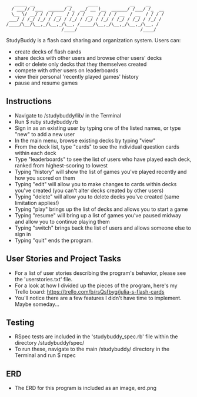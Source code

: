 ```
   _____ __            __      ____            __    __     
  / ___// /___  ______/ /_  __/ __ )__  ______/ /___/ /_  __
  \__ \/ __/ / / / __  / / / / __  / / / / __  / __  / / / /
 ___/ / /_/ /_/ / /_/ / /_/ / /_/ / /_/ / /_/ / /_/ / /_/ / 
/____/\__/\__,_/\__,_/\__, /_____/\__,_/\__,_/\__,_/\__, /  
                     /____/                        /____/                                              
```

StudyBuddy is a flash card sharing and organization system. Users can:

* create decks of flash cards
* share decks with other users and browse other users' decks
* edit or delete only decks that they themselves created
* compete with other users on leaderboards
* view their personal 'recently played games' history
* pause and resume games

## Instructions

* Navigate to /studybuddy/lib/ in the Terminal
* Run $ ruby studybuddy.rb
* Sign in as an existing user by typing one of the listed names, or type "new" to add a new user
* In the main menu, browse existing decks by typing "view"
 * From the deck list, type "cards" to see the individual question cards within each deck
 * Type "leaderboards" to see the list of users who have played each deck, ranked from highest-scoring to lowest
* Typing "history" will show the list of games you've played recently and how you scored on them
* Typing "edit" will allow you to make changes to cards within decks you've created (you can't alter decks created by other users)
* Typing "delete" will allow you to delete decks you've created (same limitation applies!)
* Typing "play" brings up the list of decks and allows you to start a game
* Typing "resume" will bring up a list of games you've paused midway and allow you to continue playing them
* Typing "switch" brings back the list of users and allows someone else to sign in
* Typing "quit" ends the program.


## User Stories and Project Tasks
	
* For a list of user stories describing the program's behavior, please see the 'userstories.txt' file.
* For a look at how I divided up the pieces of the program, here's my Trello board: https://trello.com/b/rsQsfbyg/julia-s-flash-cards
 * You'll notice there are a few features I didn't have time to implement. Maybe someday...

	
## Testing

* RSpec tests are included in the 'studybuddy_spec.rb' file within the directory /studybuddy/spec/
* To run these, navigate to the main /studybuddy/ directory in the Terminal and run $ rspec


## ERD
	
* The ERD for this program is included as an image, erd.png



